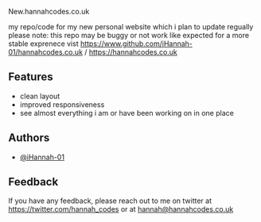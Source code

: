 
New.hannahcodes.co.uk

my repo/code for my new personal website which i plan to update regually please note: this repo may be buggy or not work like expected for a more stable exprenece vist 
https://www.github.com/iHannah-01/hannahcodes.co.uk / https://hannahcodes.co.uk


## Features

- clean layout
- improved responsiveness 
- see almost everything i am or have been working on in one place

  
## Authors

- [@iHannah-01](https://www.github.com/iHannah-01)

  
## Feedback

If you have any feedback, please reach out to me on twitter at https://twitter.com/hannah_codes or at hannah@hannahcodes.co.uk

  
